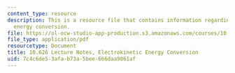 ```yaml
---
content_type: resource
description: This is a resource file that contains information regarding electrokinetic
  energy conversion.
file: https://ol-ocw-studio-app-production.s3.amazonaws.com/courses/10-626-electrochemical-energy-systems-spring-2014/7c4c6de53afab73a5bee666daa9861af_MIT10_626S14_S11lec31.pdf
file_type: application/pdf
resourcetype: Document
title: 10.626 Lecture Notes, Electrokinetic Energy Conversion
uid: 7c4c6de5-3afa-b73a-5bee-666daa9861af
---
```

